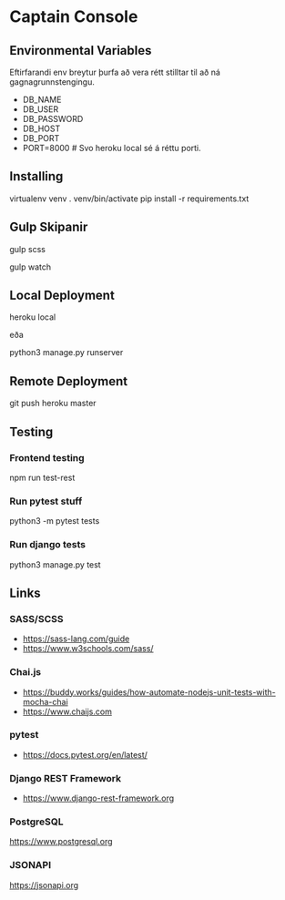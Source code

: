 # Captain Console

## Environmental Variables
Eftirfarandi env breytur þurfa að vera rétt stilltar til að ná gagnagrunnstengingu.
- DB_NAME
- DB_USER
- DB_PASSWORD
- DB_HOST
- DB_PORT
- PORT=8000 # Svo heroku local sé á réttu porti.

## Installing
virtualenv venv
. venv/bin/activate
pip install -r requirements.txt

## Gulp Skipanir
gulp scss

gulp watch

## Local Deployment
heroku local 

eða 

python3 manage.py runserver

## Remote Deployment
git push heroku master

## Testing
### Frontend testing
npm run test-rest


### Run pytest stuff
python3 -m pytest tests

### Run django tests
python3 manage.py test



## Links
### SASS/SCSS
- https://sass-lang.com/guide
- https://www.w3schools.com/sass/

### Chai.js
- https://buddy.works/guides/how-automate-nodejs-unit-tests-with-mocha-chai
- https://www.chaijs.com

### pytest
- https://docs.pytest.org/en/latest/

### Django REST Framework
- https://www.django-rest-framework.org

### PostgreSQL
https://www.postgresql.org


### JSONAPI
https://jsonapi.org
